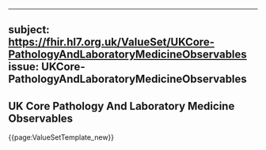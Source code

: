 
---
subject: https://fhir.hl7.org.uk/ValueSet/UKCore-PathologyAndLaboratoryMedicineObservables
issue: UKCore-PathologyAndLaboratoryMedicineObservables
---
## UK Core Pathology And Laboratory Medicine Observables

{{page:ValueSetTemplate_new}}
    
